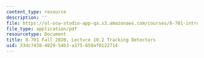 ```yaml
---
content_type: resource
description: ''
file: https://ol-ocw-studio-app-qa.s3.amazonaws.com/courses/8-701-introduction-to-nuclear-and-particle-physics-fall-2020/33dc7438402954b3a375659af0122714_MIT8_701f20_lec10.2.pdf
file_type: application/pdf
resourcetype: Document
title: 8.701 Fall 2020, Lecture 10.2 Tracking Detectors
uid: 33dc7438-4029-54b3-a375-659af0122714
---
```

